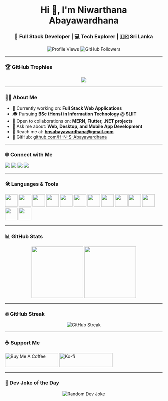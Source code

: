 <h1 align="center">Hi 👋, I'm Niwarthana Abayawardhana</h1>
<h3 align="center">🚀 Full Stack Developer | 💻 Tech Explorer | 🇱🇰 Sri Lanka</h3>

<p align="center">
  <img src="https://komarev.com/ghpvc/?username=h-n-s-abayawardhana&label=Profile%20views&color=0e75b6&style=flat" alt="Profile Views" />
  <img src="https://img.shields.io/github/followers/h-n-s-abayawardhana?label=Followers&style=social" alt="GitHub Followers" />
</p>

---

### 🏆 GitHub Trophies

<p align="center">
  <img src="https://github-profile-trophy.vercel.app/?username=h-n-s-abayawardhana&theme=gruvbox&no-frame=true&margin-w=10&row=1&column=6" />
</p>

---

### 👨‍💻 About Me

- 🔭 Currently working on: **Full Stack Web Applications**
- 🎓 Pursuing **BSc (Hons) in Information Technology @ SLIIT**
- 🤝 Open to collaborations on: **MERN, Flutter, .NET projects**
- 💬 Ask me about: **Web, Desktop, and Mobile App Development**
- 📧 Reach me at: **hnsabayawardhana@gmail.com**
- 🔗 GitHub: [github.com/H-N-S-Abayawardhana](https://github.com/H-N-S-Abayawardhana)

---

### 🌐 Connect with Me

<p align="left">
  <a href="https://linkedin.com/in/niwa_ab" target="_blank"><img src="https://img.shields.io/badge/LinkedIn-%230077B5.svg?&style=for-the-badge&logo=linkedin&logoColor=white" /></a>
  <a href="https://twitter.com/niwa_ab" target="_blank"><img src="https://img.shields.io/badge/Twitter-%231DA1F2.svg?&style=for-the-badge&logo=twitter&logoColor=white" /></a>
  <a href="https://instagram.com/niwa_ab" target="_blank"><img src="https://img.shields.io/badge/Instagram-%23E4405F.svg?&style=for-the-badge&logo=instagram&logoColor=white" /></a>
  <a href="https://facebook.com/niwarthana abayawardhana" target="_blank"><img src="https://img.shields.io/badge/Facebook-%231877F2.svg?&style=for-the-badge&logo=facebook&logoColor=white" /></a>
</p>

---

### 🛠️ Languages & Tools

<p>
  <img src="https://cdn.jsdelivr.net/gh/devicons/devicon/icons/html5/html5-original.svg" width="40" />
  <img src="https://cdn.jsdelivr.net/gh/devicons/devicon/icons/css3/css3-original.svg" width="40" />
  <img src="https://cdn.jsdelivr.net/gh/devicons/devicon/icons/javascript/javascript-original.svg" width="40" />
  <img src="https://cdn.jsdelivr.net/gh/devicons/devicon/icons/react/react-original.svg" width="40" />
  <img src="https://cdn.jsdelivr.net/gh/devicons/devicon/icons/nodejs/nodejs-original.svg" width="40" />
  <img src="https://cdn.jsdelivr.net/gh/devicons/devicon/icons/express/express-original.svg" width="40" />
  <img src="https://cdn.jsdelivr.net/gh/devicons/devicon/icons/mongodb/mongodb-original.svg" width="40" />
  <img src="https://cdn.jsdelivr.net/gh/devicons/devicon/icons/mysql/mysql-original.svg" width="40" />
  <img src="https://cdn.jsdelivr.net/gh/devicons/devicon/icons/java/java-original.svg" width="40" />
  <img src="https://cdn.jsdelivr.net/gh/devicons/devicon/icons/csharp/csharp-original.svg" width="40" />
  <img src="https://cdn.jsdelivr.net/gh/devicons/devicon/icons/dot-net/dot-net-original.svg" width="40" />
  <img src="https://cdn.jsdelivr.net/gh/devicons/devicon/icons/flutter/flutter-original.svg" width="40" />
  <img src="https://cdn.jsdelivr.net/gh/devicons/devicon/icons/android/android-original.svg" width="40" />
</p>

---

### 📊 GitHub Stats

<p align="center">
  <img src="https://github-readme-stats.vercel.app/api?username=h-n-s-abayawardhana&show_icons=true&theme=tokyonight" height="165" />
  <img src="https://github-readme-stats.vercel.app/api/top-langs/?username=h-n-s-abayawardhana&layout=compact&theme=tokyonight" height="165" />
</p>

---

### 🔥 GitHub Streak

<p align="center">
  <img src="https://streak-stats.demolab.com?user=h-n-s-abayawardhana&theme=tokyonight&hide_border=true" alt="GitHub Streak" />
</p>

---

### ☕ Support Me

<p>
  <a href="https://www.buymeacoffee.com/niwa_ab"><img src="https://cdn.buymeacoffee.com/buttons/v2/default-yellow.png" height="45" width="170" alt="Buy Me A Coffee" /></a>
  <a href="https://ko-fi.com/niwa_ab"><img src="https://cdn.ko-fi.com/cdn/kofi3.png?v=3" height="45" width="170" alt="Ko-fi" /></a>
</p>

---

### 🤣 Dev Joke of the Day

<p align="center">
  <img src="https://readme-jokes.vercel.app/api" alt="Random Dev Joke" />
</p>

